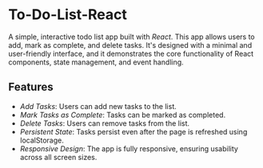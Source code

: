 # To-Do-List-React
A simple, interactive todo list app built with *React*. This app allows users to add, mark as complete, and delete tasks. It's designed with a minimal and user-friendly interface, and it demonstrates the core functionality of React components, state management, and event handling.

## Features

- *Add Tasks*: Users can add new tasks to the list.
- *Mark Tasks as Complete*: Tasks can be marked as completed.
- *Delete Tasks*: Users can remove tasks from the list.
- *Persistent State*: Tasks persist even after the page is refreshed using localStorage.
- *Responsive Design*: The app is fully responsive, ensuring usability across all screen sizes.
